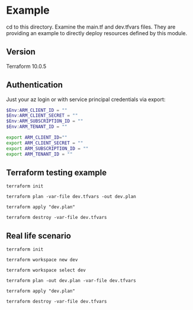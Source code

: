 # Example

cd to this directory. Examine the main.tf and dev.tfvars files. They are providing an example to directly deploy resources defined by this module.

## Version

Terraform 10.0.5

## Authentication

Just your az login or with service principal credentials via export:

```powershell
$Env:ARM_CLIENT_ID = ""
$Env:ARM_CLIENT_SECRET = ""
$Env:ARM_SUBSCRIPTION_ID = ""
$Env:ARM_TENANT_ID = ""
```

```bash
export ARM_CLIENT_ID=""
export ARM_CLIENT_SECRET = ""
export ARM_SUBSCRIPTION_ID = ""
export ARM_TENANT_ID = ""
```

## Terraform testing example

```hcl
terraform init
```

```hcl
terraform plan -var-file dev.tfvars -out dev.plan
```

```hcl
terraform apply "dev.plan"
```

```hcl
terraform destroy -var-file dev.tfvars
```

## Real life scenario

```hcl
terraform init
```

```hcl
terraform workspace new dev
```

```hcl
terraform workspace select dev
```

```hcl
terraform plan -out dev.plan -var-file dev.tfvars
```

```hcl
terraform apply "dev.plan"
```

```hcl
terraform destroy -var-file dev.tfvars
```
